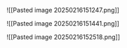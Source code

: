 ![[Pasted image 20250216151247.png]]


![[Pasted image 20250216151441.png]]



![[Pasted image 20250216152518.png]]